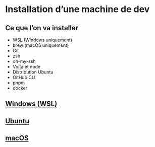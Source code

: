# Installation d’une machine de dev

## Ce que l’on va installer

- WSL (Windows uniquement)
- brew (macOS uniquement)
- Git
- zsh
- oh-my-zsh
- Volta et node
- Distribution Ubuntu
- GitHub CLI
- pnpm
- docker

## [Windows (WSL)](./windows.md)

## [Ubuntu](./windows.md)

## [macOS](./windows.md)
